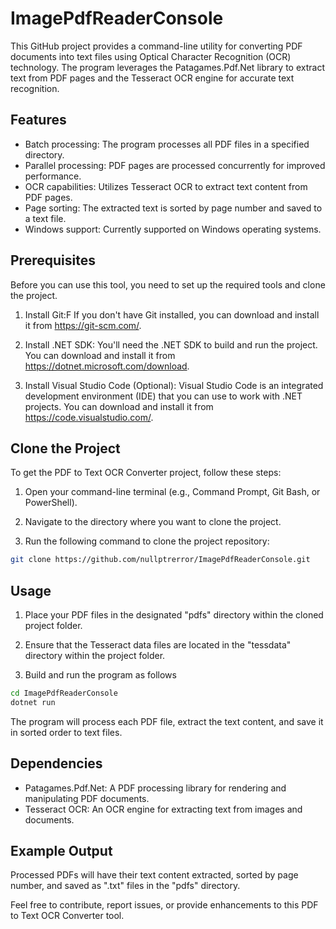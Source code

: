 # ImagePdfReaderConsole

This GitHub project provides a command-line utility for converting PDF documents into text files using Optical Character Recognition (OCR) technology. The program leverages the Patagames.Pdf.Net library to extract text from PDF pages and the Tesseract OCR engine for accurate text recognition.

## Features

- Batch processing: The program processes all PDF files in a specified directory.
- Parallel processing: PDF pages are processed concurrently for improved performance.
- OCR capabilities: Utilizes Tesseract OCR to extract text content from PDF pages.
- Page sorting: The extracted text is sorted by page number and saved to a text file.
- Windows support: Currently supported on Windows operating systems.

## Prerequisites

Before you can use this tool, you need to set up the required tools and clone the project.

1. Install Git:F
If you don't have Git installed, you can download and install it from <https://git-scm.com/>.

2. Install .NET SDK:
You'll need the .NET SDK to build and run the project. You can download and install it from <https://dotnet.microsoft.com/download>.

3. Install Visual Studio Code (Optional):
Visual Studio Code is an integrated development environment (IDE) that you can use to work with .NET projects. You can download and install it from <https://code.visualstudio.com/>.

## Clone the Project

To get the PDF to Text OCR Converter project, follow these steps:

1. Open your command-line terminal (e.g., Command Prompt, Git Bash, or PowerShell).

2. Navigate to the directory where you want to clone the project.

3. Run the following command to clone the project repository:

``` bash
git clone https://github.com/nullptrerror/ImagePdfReaderConsole.git

```

## Usage

1. Place your PDF files in the designated "pdfs" directory within the cloned project folder.

2. Ensure that the Tesseract data files are located in the "tessdata" directory within the project folder.

3. Build and run the program as follows

``` bash
cd ImagePdfReaderConsole
dotnet run
```

The program will process each PDF file, extract the text content, and save it in sorted order to text files.

## Dependencies

- Patagames.Pdf.Net: A PDF processing library for rendering and manipulating PDF documents.
- Tesseract OCR: An OCR engine for extracting text from images and documents.

## Example Output

Processed PDFs will have their text content extracted, sorted by page number, and saved as ".txt" files in the "pdfs" directory.

Feel free to contribute, report issues, or provide enhancements to this PDF to Text OCR Converter tool.
